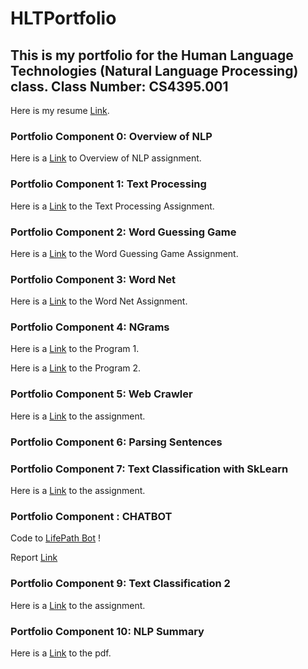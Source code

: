 # HLTPortfolio

## This is my portfolio for the Human Language Technologies (Natural Language Processing) class. Class Number: CS4395.001

Here is my resume [Link](https://github.com/rpatangay00/HLTPortfolio/blob/fb13e3adb99ddc725c9c696551a9e4dc70b44dcb/RikitaPatangay2023_mAY2023.pdf).

### Portfolio Component 0: Overview of NLP
Here is a [Link](https://github.com/rpatangay00/HLTPortfolio/blob/98d6c8092932f2dfdb7cca36472e0ec5f41c9a5a/Portfolio%20Component%200/Overview%20of%20NLP.pdf) to Overview of NLP assignment.

### Portfolio Component 1: Text Processing
Here is a [Link](https://github.com/rpatangay00/HLTPortfolio/blob/b5e99aee86107e99a1262d390d6e0c22e7a540f4/Porfolio%20Component%201/text_processing/main.py) to the Text Processing Assignment.

### Portfolio Component 2: Word Guessing Game
Here is a [Link](https://github.com/rpatangay00/HLTPortfolio/blob/a713622376013c59276178bbb365b3fa1aaa44ab/Portfolio%20Component%202/wordguessinggame.py) to the Word Guessing Game Assignment.

### Portfolio Component 3: Word Net
Here is a [Link](https://github.com/rpatangay00/HLTPortfolio/blob/4652b9020cd2a8fd7d18de9771c22c5d8dc5bd1e/Portfolio%20Component%203%20/wordNet%20(1).ipynb) to the Word Net Assignment.

### Portfolio Component 4: NGrams
Here is a [Link](https://github.com/rpatangay00/HLTPortfolio/blob/47e9679f24e6e0cd4baf654a2601f20fcd5997a6/PortfolioComponent4/program1_ngrams/main.py) to the Program 1.

Here is a [Link](https://github.com/rpatangay00/HLTPortfolio/blob/6dd44a3d37c8fc46bb4cb0cc707adeb5c08dd2da/PortfolioComponent4/program2_ngrams/main.py) to the Program 2.

### Portfolio Component 5: Web Crawler
Here is a [Link](https://github.com/rpatangay00/HLTPortfolio/blob/1ac37b0bf88a4b4f8a95b63b3236ba82ccd1c552/Portfolio%20Component%205/webcrawler.py) to the assignment.

### Portfolio Component 6: Parsing Sentences

### Portfolio Component 7: Text Classification with SkLearn
Here is a [Link](https://github.com/rpatangay00/HLTPortfolio/blob/4693358c5b4741e0baaebbd7c5e221fa434ef907/Portfolio%20Component%207/txtclassification1.pdf) to the assignment.

### Portfolio Component : CHATBOT

Code to [LifePath Bot](https://github.com/rpatangay00/HLTPortfolio/blob/3993c60d0c248345c007919012539a927461ce02/LIFEPATHBOT/chat_bot/main.py) !

Report [Link](https://github.com/rpatangay00/HLTPortfolio/blob/edd4a5e17eb37f59203257c479596ade556d5c3d/LIFEPATHBOT/chat_bot/LIFEPATH%20BOT%20REPORT.pdf)

### Portfolio Component 9: Text Classification 2
Here is a [Link](https://github.com/rpatangay00/HLTPortfolio/blob/e72e22d245599d7ecad40d9d0cd0d1f0d5126c68/Portfolio%20Component%209/text_classification_2.pdf) to the assignment.

### Portfolio Component 10: NLP Summary
Here is a [Link](https://github.com/rpatangay00/HLTPortfolio/blob/c8877bb0fbcf590d3f49371974647f4a5d693213/NLP%20Summary.pdf) to the pdf.


